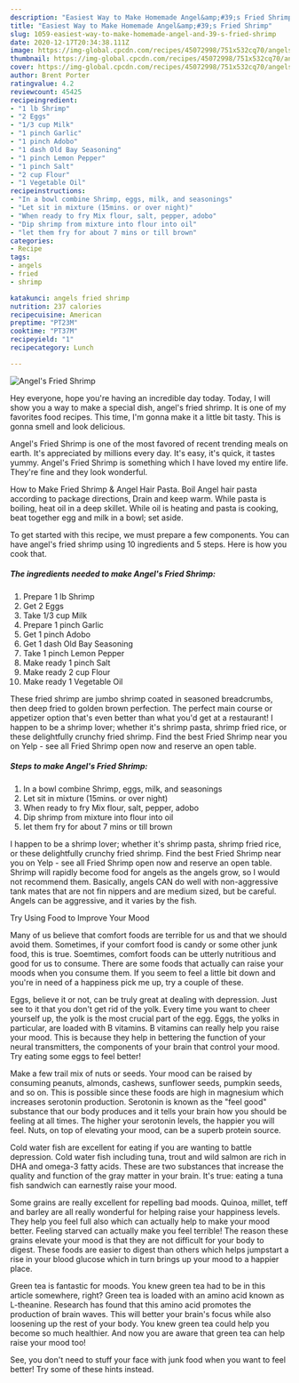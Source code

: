 ```yaml
---
description: "Easiest Way to Make Homemade Angel&amp;#39;s Fried Shrimp"
title: "Easiest Way to Make Homemade Angel&amp;#39;s Fried Shrimp"
slug: 1059-easiest-way-to-make-homemade-angel-and-39-s-fried-shrimp
date: 2020-12-17T20:34:38.111Z
image: https://img-global.cpcdn.com/recipes/45072998/751x532cq70/angels-fried-shrimp-recipe-main-photo.jpg
thumbnail: https://img-global.cpcdn.com/recipes/45072998/751x532cq70/angels-fried-shrimp-recipe-main-photo.jpg
cover: https://img-global.cpcdn.com/recipes/45072998/751x532cq70/angels-fried-shrimp-recipe-main-photo.jpg
author: Brent Porter
ratingvalue: 4.2
reviewcount: 45425
recipeingredient:
- "1 lb Shrimp"
- "2 Eggs"
- "1/3 cup Milk"
- "1 pinch Garlic"
- "1 pinch Adobo"
- "1 dash Old Bay Seasoning"
- "1 pinch Lemon Pepper"
- "1 pinch Salt"
- "2 cup Flour"
- "1 Vegetable Oil"
recipeinstructions:
- "In a bowl combine Shrimp, eggs, milk, and seasonings"
- "Let sit in mixture (15mins. or over night)"
- "When ready to fry Mix flour, salt, pepper, adobo"
- "Dip shrimp from mixture into flour into oil"
- "let them fry for about 7 mins or till brown"
categories:
- Recipe
tags:
- angels
- fried
- shrimp

katakunci: angels fried shrimp 
nutrition: 237 calories
recipecuisine: American
preptime: "PT23M"
cooktime: "PT37M"
recipeyield: "1"
recipecategory: Lunch

---
```



![Angel&#39;s Fried Shrimp](https://img-global.cpcdn.com/recipes/45072998/751x532cq70/angels-fried-shrimp-recipe-main-photo.jpg)

Hey everyone, hope you're having an incredible day today. Today, I will show you a way to make a special dish, angel&#39;s fried shrimp. It is one of my favorites food recipes. This time, I'm gonna make it a little bit tasty. This is gonna smell and look delicious.

Angel&#39;s Fried Shrimp is one of the most favored of recent trending meals on earth. It's appreciated by millions every day. It's easy, it's quick, it tastes yummy. Angel&#39;s Fried Shrimp is something which I have loved my entire life. They're fine and they look wonderful.

How to Make Fried Shrimp &amp; Angel Hair Pasta. Boil Angel hair pasta according to package directions, Drain and keep warm. While pasta is boiling, heat oil in a deep skillet. While oil is heating and pasta is cooking, beat together egg and milk in a bowl; set aside.


To get started with this recipe, we must prepare a few components. You can have angel&#39;s fried shrimp using 10 ingredients and 5 steps. Here is how you cook that.

<!--inarticleads1-->

##### The ingredients needed to make Angel&#39;s Fried Shrimp:

1. Prepare 1 lb Shrimp
1. Get 2 Eggs
1. Take 1/3 cup Milk
1. Prepare 1 pinch Garlic
1. Get 1 pinch Adobo
1. Get 1 dash Old Bay Seasoning
1. Take 1 pinch Lemon Pepper
1. Make ready 1 pinch Salt
1. Make ready 2 cup Flour
1. Make ready 1 Vegetable Oil


These fried shrimp are jumbo shrimp coated in seasoned breadcrumbs, then deep fried to golden brown perfection. The perfect main course or appetizer option that&#39;s even better than what you&#39;d get at a restaurant! I happen to be a shrimp lover; whether it&#39;s shrimp pasta, shrimp fried rice, or these delightfully crunchy fried shrimp. Find the best Fried Shrimp near you on Yelp - see all Fried Shrimp open now and reserve an open table. 

<!--inarticleads2-->

##### Steps to make Angel&#39;s Fried Shrimp:

1. In a bowl combine Shrimp, eggs, milk, and seasonings
1. Let sit in mixture (15mins. or over night)
1. When ready to fry Mix flour, salt, pepper, adobo
1. Dip shrimp from mixture into flour into oil
1. let them fry for about 7 mins or till brown


I happen to be a shrimp lover; whether it&#39;s shrimp pasta, shrimp fried rice, or these delightfully crunchy fried shrimp. Find the best Fried Shrimp near you on Yelp - see all Fried Shrimp open now and reserve an open table. Shrimp will rapidly become food for angels as the angels grow, so I would not recommend them. Basically, angels CAN do well with non-aggressive tank mates that are not fin nippers and are medium sized, but be careful. Angels can be aggressive, and it varies by the fish. 

Try Using Food to Improve Your Mood


Many of us believe that comfort foods are terrible for us and that we should avoid them. Sometimes, if your comfort food is candy or some other junk food, this is true. Soemtimes, comfort foods can be utterly nutritious and good for us to consume. There are some foods that actually can raise your moods when you consume them. If you seem to feel a little bit down and you're in need of a happiness pick me up, try a couple of these.

Eggs, believe it or not, can be truly great at dealing with depression. Just see to it that you don't get rid of the yolk. Every time you want to cheer yourself up, the yolk is the most crucial part of the egg. Eggs, the yolks in particular, are loaded with B vitamins. B vitamins can really help you raise your mood. This is because they help in bettering the function of your neural transmitters, the components of your brain that control your mood. Try eating some eggs to feel better!

Make a few trail mix of nuts or seeds. Your mood can be raised by consuming peanuts, almonds, cashews, sunflower seeds, pumpkin seeds, and so on. This is possible since these foods are high in magnesium which increases serotonin production. Serotonin is known as the "feel good" substance that our body produces and it tells your brain how you should be feeling at all times. The higher your serotonin levels, the happier you will feel. Nuts, on top of elevating your mood, can be a superb protein source.

Cold water fish are excellent for eating if you are wanting to battle depression. Cold water fish including tuna, trout and wild salmon are rich in DHA and omega-3 fatty acids. These are two substances that increase the quality and function of the gray matter in your brain. It's true: eating a tuna fish sandwich can earnestly raise your mood. 

Some grains are really excellent for repelling bad moods. Quinoa, millet, teff and barley are all really wonderful for helping raise your happiness levels. They help you feel full also which can actually help to make your mood better. Feeling starved can actually make you feel terrible! The reason these grains elevate your mood is that they are not difficult for your body to digest. These foods are easier to digest than others which helps jumpstart a rise in your blood glucose which in turn brings up your mood to a happier place.

Green tea is fantastic for moods. You knew green tea had to be in this article somewhere, right? Green tea is loaded with an amino acid known as L-theanine. Research has found that this amino acid promotes the production of brain waves. This will better your brain's focus while also loosening up the rest of your body. You knew green tea could help you become so much healthier. And now you are aware that green tea can help raise your mood too!

See, you don't need to stuff your face with junk food when you want to feel better! Try  some  of  these  hints  instead.

